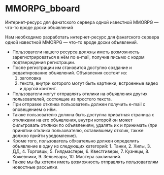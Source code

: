 # MMORPG_bboard
Интернет-ресурс для фанатского сервера одной известной MMORPG — что-то вроде доски объявлений

Нам необходимо разработать интернет-ресурс для фанатского сервера одной известной MMORPG — что-то вроде доски
объявлений.
- Пользователи нашего ресурса должны иметь возможность зарегистрироваться в нём по e-mail, получив письмо
  с кодом подтверждения регистрации.
- После регистрации им становится доступно создание и редактирование объявлений. Объявления состоят из:
     1. заголовка
     2. текста, внутри которого могут быть картинки, встроенные видео и другой контент.
- Пользователи могут отправлять отклики на объявления других пользователей, состоящие из простого текста.
- При отправке отклика пользователь должен получить e-mail с оповещением о нём.
- Также пользователю должна быть доступна приватная страница с откликами на его объявления, внутри которой он может
  фильтровать отклики по объявлениям, удалять их и принимать (при принятии отклика пользователю, оставившему отклик,
  также должно прийти уведомление).
- Кроме того, пользователь обязательно должен определить объявление в одну из следующих категорий:
       1. Танки,
       2. Хилы,
       3. ДД,
       4. Торговцы,
       5. Гилдмастеры,
       6. Квестгиверы,
       7. Кузнецы,
       8. Кожевники,
       9. Зельевары,
      10. Мастера заклинаний.
- Также мы бы хотели иметь возможность отправлять пользователям новостные рассылки.
